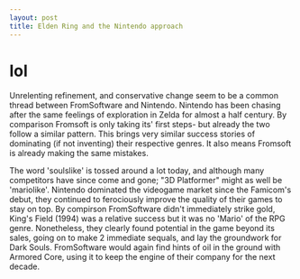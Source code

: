```yaml
---
layout: post
title: Elden Ring and the Nintendo approach
---
```


# lol

Unrelenting refinement, and conservative change seem to be a common thread between
FromSoftware and Nintendo. Nintendo has been chasing after the same feelings of
exploration in Zelda for almost a half century. By comparison Fromsoft is only
taking its' first steps- but already the two follow a similar pattern. This brings
very similar success stories of dominating (if not inventing) their respective genres.
It also means Fromsoft is already making the same mistakes.

The word 'soulslike' is tossed around a lot today, and although many competitors 
have since come and gone; "3D Platformer" might as well be 'mariolike'. Nintendo 
dominated the videogame market since the Famicom's debut, they continued to 
ferociously improve the quality of their games to stay on top. By compirson
FromSoftware didn't immediately strike gold, King's Field (1994) was a relative
success but it was no 'Mario' of the RPG genre. Nonetheless, they clearly found 
potential in the game beyond its sales, going on to make 2 immediate sequals, and
lay the groundwork for Dark Souls. FromSoftware would again find hints of oil in 
the ground with Armored Core, using it to keep the engine of their company for 
the next decade.
